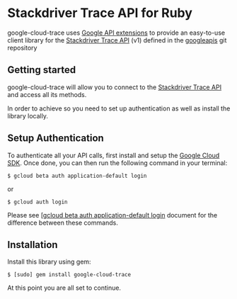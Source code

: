 Stackdriver Trace API for Ruby
=================================================

google-cloud-trace uses [Google API extensions][google-gax] to provide an
easy-to-use client library for the [Stackdriver Trace API][] (v1) defined in the [googleapis][] git repository


[googleapis]: https://github.com/googleapis/googleapis/tree/master/google/google/devtools/cloudtrace/v1
[google-gax]: https://github.com/googleapis/gax-ruby
[Stackdriver Trace API]: https://developers.google.com/apis-explorer/#p/cloudtrace/v1/

Getting started
---------------

google-cloud-trace will allow you to connect to the [Stackdriver Trace API][] and access all its methods.

In order to achieve so you need to set up authentication as well as install the library locally.


Setup Authentication
--------------------

To authenticate all your API calls, first install and setup the [Google Cloud SDK][].
Once done, you can then run the following command in your terminal:

    $ gcloud beta auth application-default login

or

    $ gcloud auth login

Please see [[gcloud beta auth application-default login][] document for the difference between these commands.

[Google Cloud SDK]: https://cloud.google.com/sdk/
[gcloud beta auth application-default login]: https://cloud.google.com/sdk/gcloud/reference/beta/auth/application-default/login


Installation
-------------------

Install this library using gem:

    $ [sudo] gem install google-cloud-trace

At this point you are all set to continue.
